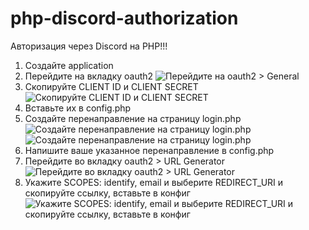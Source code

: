 # php-discord-authorization
Авторизация через Discord на PHP!!!

1. Создайте application
2. Перейдите на вкладку oauth2
![Перейдите на oauth2 > General](https://github.com/sscefalix/php-discord-authorization/blob/main/images/to_oauth2.png?raw=true)
3. Скопируйте CLIENT ID и CLIENT SECRET
![Скопируйте CLIENT ID и CLIENT SECRET](https://github.com/sscefalix/php-discord-authorization/blob/main/images/copy_all.png?raw=true)
4. Вставьте их в config.php
5. Создайте перенаправление на страницу login.php
![Создайте перенаправление на страницу login.php](https://github.com/sscefalix/php-discord-authorization/blob/main/images/add_redirect_to_login.png?raw=true)
![Создайте перенаправление на страницу login.php](https://github.com/sscefalix/php-discord-authorization/blob/main/images/add_redirect_to_login2.png?raw=true)
6. Напишите ваше указанное перенаправление в config.php
7. Перейдите во вкладку oauth2 > URL Generator
![Перейдите во вкладку oauth2 > URL Generator](https://github.com/sscefalix/php-discord-authorization/blob/main/images/to_url_generator.png?raw=true)
8. Укажите SCOPES: identify, email и выберите REDIRECT_URI и скопируйте ссылку, вставьте в конфиг
![Укажите SCOPES: identify, email и выберите REDIRECT_URI и скопируйте ссылку, вставьте в конфиг](https://github.com/sscefalix/php-discord-authorization/blob/main/images/url_generator.png?raw=true)
